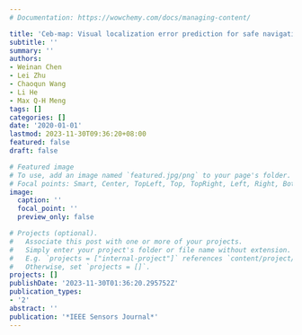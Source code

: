 ```yaml
---
# Documentation: https://wowchemy.com/docs/managing-content/

title: 'Ceb-map: Visual localization error prediction for safe navigation'
subtitle: ''
summary: ''
authors:
- Weinan Chen
- Lei Zhu
- Chaoqun Wang
- Li He
- Max Q-H Meng
tags: []
categories: []
date: '2020-01-01'
lastmod: 2023-11-30T09:36:20+08:00
featured: false
draft: false

# Featured image
# To use, add an image named `featured.jpg/png` to your page's folder.
# Focal points: Smart, Center, TopLeft, Top, TopRight, Left, Right, BottomLeft, Bottom, BottomRight.
image:
  caption: ''
  focal_point: ''
  preview_only: false

# Projects (optional).
#   Associate this post with one or more of your projects.
#   Simply enter your project's folder or file name without extension.
#   E.g. `projects = ["internal-project"]` references `content/project/deep-learning/index.md`.
#   Otherwise, set `projects = []`.
projects: []
publishDate: '2023-11-30T01:36:20.295752Z'
publication_types:
- '2'
abstract: ''
publication: '*IEEE Sensors Journal*'
---
```

